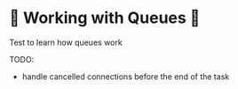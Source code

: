# 🥝 Working with Queues 🥝

Test to learn how queues work

TODO: 

- handle cancelled connections before the end of the task

